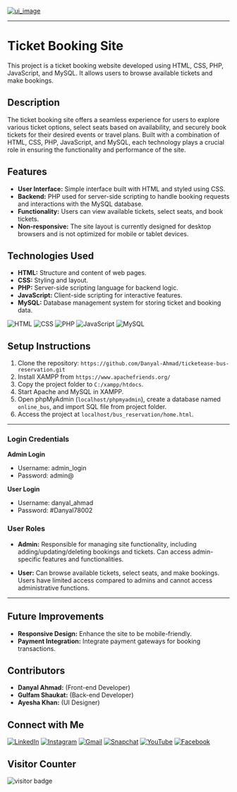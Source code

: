 [![ui_image](https://github.com/Danyal-Ahmad/bus_reservation/assets/75643229/e6ad4872-a87b-46a9-9235-bc4e517241ba)](https://github.com/Danyal-Ahmad/ticketease-bus-reservation)

---
# Ticket Booking Site
This project is a ticket booking website developed using HTML, CSS, PHP, JavaScript, and MySQL. It allows users to browse available tickets and make bookings.

## Description

The ticket booking site offers a seamless experience for users to explore various ticket options, select seats based on availability, and securely book tickets for their desired events or travel plans. Built with a combination of HTML, CSS, PHP, JavaScript, and MySQL, each technology plays a crucial role in ensuring the functionality and performance of the site.

## Features

- **User Interface:** Simple interface built with HTML and styled using CSS.
- **Backend:** PHP used for server-side scripting to handle booking requests and interactions with the MySQL database.
- **Functionality:** Users can view available tickets, select seats, and book tickets.
- **Non-responsive:** The site layout is currently designed for desktop browsers and is not optimized for mobile or tablet devices.

## Technologies Used

- **HTML:** Structure and content of web pages.
- **CSS:** Styling and layout.
- **PHP:** Server-side scripting language for backend logic.
- **JavaScript:** Client-side scripting for interactive features.
- **MySQL:** Database management system for storing ticket and booking data.

![HTML](https://img.shields.io/badge/HTML5-E34F26?logo=html5&logoColor=white) 
![CSS](https://img.shields.io/badge/CSS-1572B6?logo=css3&logoColor=white) 
![PHP](https://img.shields.io/badge/PHP-777BB4?logo=php&logoColor=white)
![JavaScript](https://img.shields.io/badge/JavaScript-F7DF1E?logo=javascript&logoColor=black)
![MySQL](https://img.shields.io/badge/MySQL-4479A1?logo=mysql&logoColor=white)

## Setup Instructions

1. Clone the repository: `https://github.com/Danyal-Ahmad/ticketease-bus-reservation.git`
2. Install XAMPP from `https://www.apachefriends.org/`
3. Copy the project folder to `C:/xampp/htdocs`.
4. Start Apache and MySQL in XAMPP.
5. Open phpMyAdmin (`localhost/phpmyadmin`), create a database named `online_bus`, and import SQL file from project folder.
6. Access the project at `localhost/bus_reservation/home.html`.

---

### Login Credentials

**Admin Login**
- Username: admin_login
- Password: admin@

**User Login**
- Username: danyal_ahmad
- Password: #Danyal78002

### User Roles

- **Admin:** Responsible for managing site functionality, including adding/updating/deleting bookings and tickets. Can access admin-specific features and functionalities.
  
- **User:** Can browse available tickets, select seats, and make bookings. Users have limited access compared to admins and cannot access administrative functions.
---

## Future Improvements

- **Responsive Design:** Enhance the site to be mobile-friendly.
- **Payment Integration:** Integrate payment gateways for booking transactions.

## Contributors

- **Danyal Ahmad:** (Front-end Developer)
- **Gulfam Shaukat:** (Back-end Developer)
- **Ayesha Khan:** (UI Designer)


## Connect with Me

[![LinkedIn](https://img.shields.io/badge/LinkedIn-0077B5?logo=linkedin&logoColor=white)](https://pk.linkedin.com/in/danyal-ahmaad)
[![Instagram](https://img.shields.io/badge/Instagram-E4405F?logo=instagram&logoColor=white)](https://www.instagram.com/denial_khxn/)
[![Gmail](https://img.shields.io/badge/Gmail-333333?logo=gmail&logoColor=white)](mailto:danyalahmaad.pjb@gmail.com)
[![Snapchat](https://img.shields.io/badge/Snapchat-FFFC00?logo=snapchat&logoColor=white)](https://www.snapchat.com/add/denial_khxn)
[![YouTube](https://img.shields.io/badge/YouTube-FF0000?logo=youtube&logoColor=white)](https://www.youtube.com/@DAG-coder)
[![Facebook](https://img.shields.io/badge/Facebook-1877F2?logo=facebook&logoColor=white)](https://www.facebook.com/Daanyaal.78/)

## Visitor Counter

![visitor badge](https://visitor-badge.imlete.cn/?id=github.Danyal-Ahmad.ticketease-bus-reservationleft_text=My%Repo%20Visitors)


